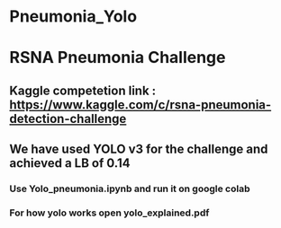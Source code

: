 # Pneumonia_Yolo


# RSNA Pneumonia Challenge
## Kaggle competetion link : https://www.kaggle.com/c/rsna-pneumonia-detection-challenge
## We have used YOLO v3 for the challenge and achieved a LB of 0.14

### Use Yolo_pneumonia.ipynb and run it on google colab
### For how yolo works open yolo_explained.pdf
